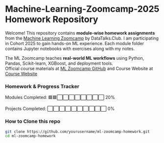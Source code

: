 # Machine-Learning-Zoomcamp-2025 Homework Repository

Welcome! This repository contains **module-wise homework assignments** from the [Machine Learning Zoomcamp](https://github.com/DataTalksClub/mlzoomcamp) by DataTalks.Club. I am participating in Cohort 2025 to gain hands-on ML experience. Each module folder contains Jupyter notebooks with exercises along with my notes.

The ML Zoomcamp teaches **real-world ML workflows** using Python, Pandas, Scikit-learn, XGBoost, and deployment tools.  
Official course materials at [ML Zoomcamp GitHub](https://github.com/DataTalksClub/mlzoomcamp) and Course Website at [Course Website](https://mlzoomcamp.com/)

### Homework & Progress Tracker

Modules Completed: 🟩🟩⬜⬜⬜⬜⬜⬜⬜⬜ 20%

Projects Completed: ⬜⬜⬜⬜⬜⬜⬜⬜⬜⬜ 0%

### How to Clone this repo
```bash
git clone https://github.com/yourusername/ml-zoomcamp-homework.git
cd ml-zoomcamp-homework
